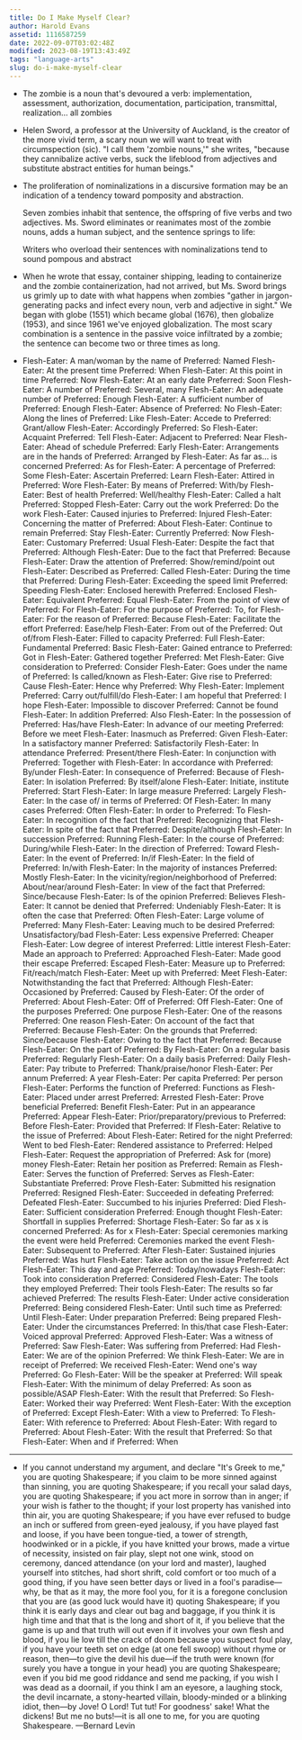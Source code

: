 ```yaml
---
title: Do I Make Myself Clear?
author: Harold Evans
assetid: 1116587259
date: 2022-09-07T03:02:48Z
modified: 2023-08-19T13:43:49Z
tags: "language-arts"
slug: do-i-make-myself-clear
---
```


*  The zombie is a noun that's devoured a verb: implementation, assessment, authorization, documentation, participation, transmittal, realization… all zombies

*  Helen Sword, a professor at the University of Auckland, is the creator of the more vivid term, a scary noun we will want to treat with circumspection (sic). "I call them 'zombie nouns,'" she writes, "because they cannibalize active verbs, suck the lifeblood from adjectives and substitute abstract entities for human beings."

*  The proliferation of nominalizations in a discursive formation may be an indication of a tendency toward pomposity and abstraction.
   
   Seven zombies inhabit that sentence, the offspring of five verbs and two adjectives. Ms. Sword eliminates or reanimates most of the zombie nouns, adds a human subject, and the sentence springs to life:
   
   Writers who overload their sentences with nominalizations tend to sound pompous and abstract

*  When he wrote that essay, container shipping, leading to containerize and the zombie containerization, had not arrived, but Ms. Sword brings us grimly up to date with what happens when zombies "gather in jargon-generating packs and infect every noun, verb and adjective in sight." We began with globe (1551) which became global (1676), then globalize (1953), and since 1961 we've enjoyed globalization. The most scary combination is a sentence in the passive voice infiltrated by a zombie; the sentence can become two or three times as long.

*  Flesh-Eater: A man/woman by the name of
   Preferred: Named
   Flesh-Eater: At the present time
   Preferred: When
   Flesh-Eater: At this point in time
   Preferred: Now
   Flesh-Eater: At an early date
   Preferred: Soon
   Flesh-Eater: A number of
   Preferred: Several, many
   Flesh-Eater: An adequate number of
   Preferred: Enough
   Flesh-Eater: A sufficient number of
   Preferred: Enough
   Flesh-Eater: Absence of
   Preferred: No
   Flesh-Eater: Along the lines of
   Preferred: Like
   Flesh-Eater: Accede to
   Preferred: Grant/allow
   Flesh-Eater: Accordingly
   Preferred: So
   Flesh-Eater: Acquaint
   Preferred: Tell
   Flesh-Eater: Adjacent to
   Preferred: Near
   Flesh-Eater: Ahead of schedule
   Preferred: Early
   Flesh-Eater: Arrangements are in the hands of
   Preferred: Arranged by
   Flesh-Eater: As far as… is concerned
   Preferred: As for
   Flesh-Eater: A percentage of
   Preferred: Some
   Flesh-Eater: Ascertain
   Preferred: Learn
   Flesh-Eater: Attired in
   Preferred: Wore
   Flesh-Eater: By means of
   Preferred: With/by
   Flesh-Eater: Best of health
   Preferred: Well/healthy
   Flesh-Eater: Called a halt
   Preferred: Stopped
   Flesh-Eater: Carry out the work
   Preferred: Do the work
   Flesh-Eater: Caused injuries to
   Preferred: Injured
   Flesh-Eater: Concerning the matter of
   Preferred: About
   Flesh-Eater: Continue to remain
   Preferred: Stay
   Flesh-Eater: Currently
   Preferred: Now
   Flesh-Eater: Customary
   Preferred: Usual
   Flesh-Eater: Despite the fact that
   Preferred: Although
   Flesh-Eater: Due to the fact that
   Preferred: Because
   Flesh-Eater: Draw the attention of
   Preferred: Show/remind/point out
   Flesh-Eater: Described as
   Preferred: Called
   Flesh-Eater: During the time that
   Preferred: During
   Flesh-Eater: Exceeding the speed limit
   Preferred: Speeding
   Flesh-Eater: Enclosed herewith
   Preferred: Enclosed
   Flesh-Eater: Equivalent
   Preferred: Equal
   Flesh-Eater: From the point of view of
   Preferred: For
   Flesh-Eater: For the purpose of
   Preferred: To, for
   Flesh-Eater: For the reason of
   Preferred: Because
   Flesh-Eater: Facilitate the effort
   Preferred: Ease/help
   Flesh-Eater: From out of the
   Preferred: Out of/from
   Flesh-Eater: Filled to capacity
   Preferred: Full
   Flesh-Eater: Fundamental
   Preferred: Basic
   Flesh-Eater: Gained entrance to
   Preferred: Got in
   Flesh-Eater: Gathered together
   Preferred: Met
   Flesh-Eater: Give consideration to
   Preferred: Consider
   Flesh-Eater: Goes under the name of
   Preferred: Is called/known as
   Flesh-Eater: Give rise to
   Preferred: Cause
   Flesh-Eater: Hence why
   Preferred: Why
   Flesh-Eater: Implement
   Preferred: Carry out/fulfill/do
   Flesh-Eater: I am hopeful that
   Preferred: I hope
   Flesh-Eater: Impossible to discover
   Preferred: Cannot be found
   Flesh-Eater: In addition
   Preferred: Also
   Flesh-Eater: In the possession of
   Preferred: Has/have
   Flesh-Eater: In advance of our meeting
   Preferred: Before we meet
   Flesh-Eater: Inasmuch as
   Preferred: Given
   Flesh-Eater: In a satisfactory manner
   Preferred: Satisfactorily
   Flesh-Eater: In attendance
   Preferred: Present/there
   Flesh-Eater: In conjunction with
   Preferred: Together with
   Flesh-Eater: In accordance with
   Preferred: By/under
   Flesh-Eater: In consequence of
   Preferred: Because of
   Flesh-Eater: In isolation
   Preferred: By itself/alone
   Flesh-Eater: Initiate, institute
   Preferred: Start
   Flesh-Eater: In large measure
   Preferred: Largely
   Flesh-Eater: In the case of/ in terms of
   Preferred: Of
   Flesh-Eater: In many cases
   Preferred: Often
   Flesh-Eater: In order to
   Preferred: To
   Flesh-Eater: In recognition of the fact that
   Preferred: Recognizing that
   Flesh-Eater: In spite of the fact that
   Preferred: Despite/although
   Flesh-Eater: In succession
   Preferred: Running
   Flesh-Eater: In the course of
   Preferred: During/while
   Flesh-Eater: In the direction of
   Preferred: Toward
   Flesh-Eater: In the event of
   Preferred: In/if
   Flesh-Eater: In the field of
   Preferred: In/with
   Flesh-Eater: In the majority of instances
   Preferred: Mostly
   Flesh-Eater: In the vicinity/region/neighborhood of
   Preferred: About/near/around
   Flesh-Eater: In view of the fact that
   Preferred: Since/because
   Flesh-Eater: Is of the opinion
   Preferred: Believes
   Flesh-Eater: It cannot be denied that
   Preferred: Undeniably
   Flesh-Eater: It is often the case that
   Preferred: Often
   Flesh-Eater: Large volume of
   Preferred: Many
   Flesh-Eater: Leaving much to be desired
   Preferred: Unsatisfactory/bad
   Flesh-Eater: Less expensive
   Preferred: Cheaper
   Flesh-Eater: Low degree of interest
   Preferred: Little interest
   Flesh-Eater: Made an approach to
   Preferred: Approached
   Flesh-Eater: Made good their escape
   Preferred: Escaped
   Flesh-Eater: Measure up to
   Preferred: Fit/reach/match
   Flesh-Eater: Meet up with
   Preferred: Meet
   Flesh-Eater: Notwithstanding the fact that
   Preferred: Although
   Flesh-Eater: Occasioned by
   Preferred: Caused by
   Flesh-Eater: Of the order of
   Preferred: About
   Flesh-Eater: Off of
   Preferred: Off
   Flesh-Eater: One of the purposes
   Preferred: One purpose
   Flesh-Eater: One of the reasons
   Preferred: One reason
   Flesh-Eater: On account of the fact that
   Preferred: Because
   Flesh-Eater: On the grounds that
   Preferred: Since/because
   Flesh-Eater: Owing to the fact that
   Preferred: Because
   Flesh-Eater: On the part of
   Preferred: By
   Flesh-Eater: On a regular basis
   Preferred: Regularly
   Flesh-Eater: On a daily basis
   Preferred: Daily
   Flesh-Eater: Pay tribute to
   Preferred: Thank/praise/honor
   Flesh-Eater: Per annum
   Preferred: A year
   Flesh-Eater: Per capita
   Preferred: Per person
   Flesh-Eater: Performs the function of
   Preferred: Functions as
   Flesh-Eater: Placed under arrest
   Preferred: Arrested
   Flesh-Eater: Prove beneficial
   Preferred: Benefit
   Flesh-Eater: Put in an appearance
   Preferred: Appear
   Flesh-Eater: Prior/preparatory/previous to
   Preferred: Before
   Flesh-Eater: Provided that
   Preferred: If
   Flesh-Eater: Relative to the issue of
   Preferred: About
   Flesh-Eater: Retired for the night
   Preferred: Went to bed
   Flesh-Eater: Rendered assistance to
   Preferred: Helped
   Flesh-Eater: Request the appropriation of
   Preferred: Ask for (more) money
   Flesh-Eater: Retain her position as
   Preferred: Remain as
   Flesh-Eater: Serves the function of
   Preferred: Serves as
   Flesh-Eater: Substantiate
   Preferred: Prove
   Flesh-Eater: Submitted his resignation
   Preferred: Resigned
   Flesh-Eater: Succeeded in defeating
   Preferred: Defeated
   Flesh-Eater: Succumbed to his injuries
   Preferred: Died
   Flesh-Eater: Sufficient consideration
   Preferred: Enough thought
   Flesh-Eater: Shortfall in supplies
   Preferred: Shortage
   Flesh-Eater: So far as x is concerned
   Preferred: As for x
   Flesh-Eater: Special ceremonies marking the event were held
   Preferred: Ceremonies marked the event
   Flesh-Eater: Subsequent to
   Preferred: After
   Flesh-Eater: Sustained injuries
   Preferred: Was hurt
   Flesh-Eater: Take action on the issue
   Preferred: Act
   Flesh-Eater: This day and age
   Preferred: Today/nowadays
   Flesh-Eater: Took into consideration
   Preferred: Considered
   Flesh-Eater: The tools they employed
   Preferred: Their tools
   Flesh-Eater: The results so far achieved
   Preferred: The results
   Flesh-Eater: Under active consideration
   Preferred: Being considered
   Flesh-Eater: Until such time as
   Preferred: Until
   Flesh-Eater: Under preparation
   Preferred: Being prepared
   Flesh-Eater: Under the circumstances
   Preferred: In this/that case
   Flesh-Eater: Voiced approval
   Preferred: Approved
   Flesh-Eater: Was a witness of
   Preferred: Saw
   Flesh-Eater: Was suffering from
   Preferred: Had
   Flesh-Eater: We are of the opinion
   Preferred: We think
   Flesh-Eater: We are in receipt of
   Preferred: We received
   Flesh-Eater: Wend one's way
   Preferred: Go
   Flesh-Eater: Will be the speaker at
   Preferred: Will speak
   Flesh-Eater: With the minimum of delay
   Preferred: As soon as possible/ASAP
   Flesh-Eater: With the result that
   Preferred: So
   Flesh-Eater: Worked their way
   Preferred: Went
   Flesh-Eater: With the exception of
   Preferred: Except
   Flesh-Eater: With a view to
   Preferred: To
   Flesh-Eater: With reference to
   Preferred: About
   Flesh-Eater: With regard to
   Preferred: About
   Flesh-Eater: With the result that
   Preferred: So that
   Flesh-Eater: When and if
   Preferred: When

---

*  If you cannot understand my argument, and declare "It's Greek to me," you are quoting Shakespeare; if you claim to be more sinned against than sinning, you are quoting Shakespeare; if you recall your salad days, you are quoting Shakespeare; if you act more in sorrow than in anger; if your wish is father to the thought; if your lost property has vanished into thin air, you are quoting Shakespeare; if you have ever refused to budge an inch or suffered from green-eyed jealousy, if you have played fast and loose, if you have been tongue-tied, a tower of strength, hoodwinked or in a pickle, if you have knitted your brows, made a virtue of necessity, insisted on fair play, slept not one wink, stood on ceremony, danced attendance (on your lord and master), laughed yourself into stitches, had short shrift, cold comfort or too much of a good thing, if you have seen better days or lived in a fool's paradise—why, be that as it may, the more fool you, for it is a foregone conclusion that you are (as good luck would have it) quoting Shakespeare; if you think it is early days and clear out bag and baggage, if you think it is high time and that that is the long and short of it, if you believe that the game is up and that truth will out even if it involves your own flesh and blood, if you lie low till the crack of doom because you suspect foul play, if you have your teeth set on edge (at one fell swoop) without rhyme or reason, then—to give the devil his due—if the truth were known (for surely you have a tongue in your head) you are quoting Shakespeare; even if you bid me good riddance and send me packing, if you wish I was dead as a doornail, if you think I am an eyesore, a laughing stock, the devil incarnate, a stony-hearted villain, bloody-minded or a blinking idiot, then—by Jove! O Lord! Tut tut! For goodness' sake! What the dickens! But me no buts!—it is all one to me, for you are quoting Shakespeare.
   —Bernard Levin

